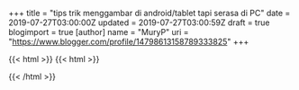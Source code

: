 +++
title = "tips trik menggambar di android/tablet tapi serasa di PC"
date = 2019-07-27T03:00:00Z
updated = 2019-07-27T03:00:59Z
draft = true
blogimport = true 
[author]
	name = "MuryP"
	uri = "https://www.blogger.com/profile/14798613158789333825"
+++

{{< html >}}
{{< html >}}

{{< /html >}}

